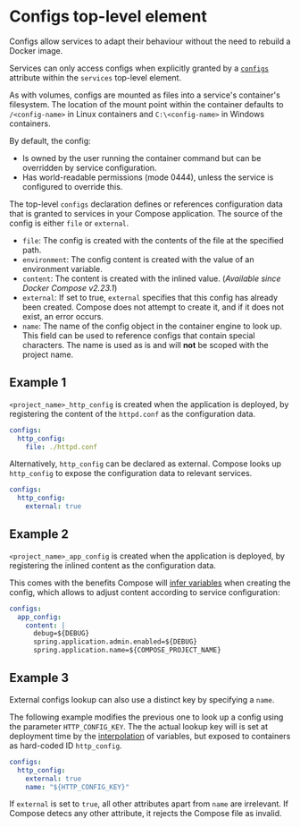 # Configs top-level element

Configs allow services to adapt their behaviour without the need to rebuild a Docker image.

Services can only access configs when explicitly granted by a [`configs`](05-services.md#configs) attribute within the `services` top-level element.

As with volumes, configs are mounted as files into a service's container's filesystem. The location of the mount point within the container defaults to `/<config-name>` in Linux containers and `C:\<config-name>` in Windows containers. 

By default, the config:
- Is owned by the user running the container command but can be overridden by service configuration.
- Has world-readable permissions (mode 0444), unless the service is configured to override this.

The top-level `configs` declaration defines or references configuration data that is granted to services in your Compose application. The source of the config is either `file` or `external`.

- `file`: The config is created with the contents of the file at the specified path.
- `environment`: The config content is created with the value of an environment variable.
- `content`: The content is created with the inlined value. (_Available since Docker Compose v2.23.1_)
- `external`: If set to true, `external` specifies that this config has already been created. Compose does not
  attempt to create it, and if it does not exist, an error occurs.
- `name`: The name of the config object in the container engine to look up. This field can be used to
  reference configs that contain special characters. The name is used as is
  and will **not** be scoped with the project name.

## Example 1

`<project_name>_http_config` is created when the application is deployed,
by registering the content of the `httpd.conf` as the configuration data.

```yml
configs:
  http_config:
    file: ./httpd.conf
```

Alternatively, `http_config` can be declared as external. Compose looks up `http_config` to expose the configuration data to relevant services.

```yml
configs:
  http_config:
    external: true
```

## Example 2

`<project_name>_app_config` is created when the application is deployed, by registering the inlined content as the configuration data.

This comes with the benefits Compose will [infer variables][interpolation] when creating the config, which allows to adjust content according to service configuration:

```yml
configs:
  app_config:
    content: |
      debug=${DEBUG}
      spring.application.admin.enabled=${DEBUG}
      spring.application.name=${COMPOSE_PROJECT_NAME}
```

## Example 3

External configs lookup can also use a distinct key by specifying a `name`. 

The following
example modifies the previous one to look up a config using the parameter `HTTP_CONFIG_KEY`. The
the actual lookup key will is set at deployment time by the [interpolation] of
variables, but exposed to containers as hard-coded ID `http_config`.

```yml
configs:
  http_config:
    external: true
    name: "${HTTP_CONFIG_KEY}"
```

If `external` is set to `true`, all other attributes apart from `name` are irrelevant. If Compose detecs any other attribute, it rejects the Compose file as invalid.

[interpolation]: 12-interpolation.md

